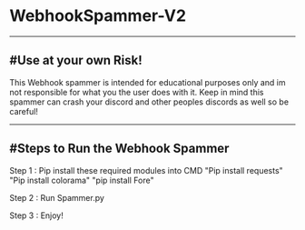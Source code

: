# WebhookSpammer-V2
------------------------------------------
#Use at your own Risk!
-------------------------------------
This Webhook spammer is intended for educational purposes only and im not responsible for what you the user does with it.
Keep in mind this spammer can crash your discord and other peoples discords as well so be careful!

-----------------------------------
#Steps to Run the Webhook Spammer
-----------------------------------------
Step 1 : Pip install these required modules into CMD
"Pip install requests" "Pip install colorama" "pip install Fore"

Step 2 : Run Spammer.py 

Step 3 : Enjoy!


